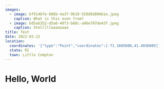 ```yaml
---
images:
  - image: bf9146fe-886b-4a37-9b10-558d8d80661e.jpeg
    caption: What is this even from?
  - image: bd5ab352-d5a6-4873-b88c-a06e707de43f.jpeg
    caption: Stelllllaaaaaaaa
title: Test
date: 2022-03-22
location:
  coordinates: '{"type":"Point","coordinates":[-71.1685608,41.4936805]}'
  state: RI
  town: Little Compton
---
```

# Hello, World

